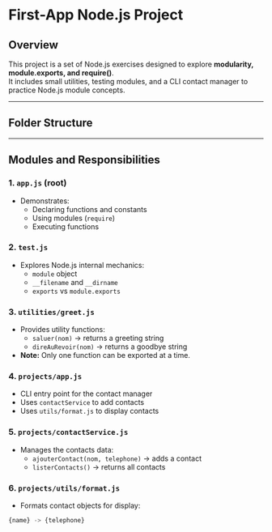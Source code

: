 # First-App Node.js Project

## Overview
This project is a set of Node.js exercises designed to explore **modularity, module.exports, and require()**.  
It includes small utilities, testing modules, and a CLI contact manager to practice Node.js module concepts.

---

## Folder Structure


---

## Modules and Responsibilities

### 1. `app.js` (root)
- Demonstrates:
  - Declaring functions and constants
  - Using modules (`require`)
  - Executing functions

### 2. `test.js`
- Explores Node.js internal mechanics:
  - `module` object
  - `__filename` and `__dirname`
  - `exports` vs `module.exports`

### 3. `utilities/greet.js`
- Provides utility functions:
  - `saluer(nom)` → returns a greeting string
  - `direAuRevoir(nom)` → returns a goodbye string  
- **Note:** Only one function can be exported at a time.

### 4. `projects/app.js`
- CLI entry point for the contact manager
- Uses `contactService` to add contacts
- Uses `utils/format.js` to display contacts

### 5. `projects/contactService.js`
- Manages the contacts data:
  - `ajouterContact(nom, telephone)` → adds a contact
  - `listerContacts()` → returns all contacts

### 6. `projects/utils/format.js`
- Formats contact objects for display:
```js
{name} -> {telephone}
